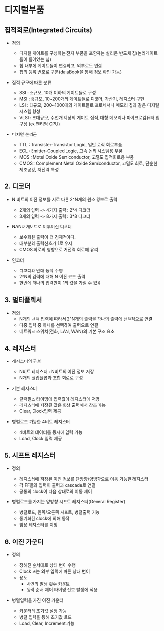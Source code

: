 # 디지털부품

## 집적회로(Integrated Circuits)

- 정의
    - 디지털 게이트를 구성하는 전자 부품을 포함하는 실리콘 반도체 칩(논리게이트들이 들어있는 칩)
    - 칩 내부에 게이트들이 연결되고, 외부로도 연결
    - 칩의 등록 번호로 구분(dataBook을 통해 정보 확인 가능)

- 집적 규모에 따른 분류
    - SSI : 소규모, 10개 이하의 게이트들로 구성
    - MSI : 중규모, 10~200개의 게이트들로 디코더, 가산기, 레지스터 구현
    - LSI : 대규모, 200~1000개의 게이트들로 프로세서나 메모리 칩과 같은 디지털 시스템 형성
    - VLSI : 초대규모, 수천개 이상의 게이트 집적, 대형 메모리나 마이크로컴퓨터 칩 구성 (ex 펜티엄 CPU)

- 디지털 논리군
    - TTL : Transister-Transistor Logic, 일반 로직 회로부품
    - ECL : Emitter-Coupled Logic, 고속 논리 시스템용 부품
    - MOS : Motel Oxide Semiconductor, 고밀도 집적회로용 부품
    - CMOS : Complement Metal Oxide Semiconductor, 고밀도 회로, 단순한 제조공정, 저전력 특성

## 2. 디코더

- N 비트의 이진 정보를 서로 다른 2^N개의 원소 정보로 출력
    - 2개의 입력 -> 4가지 출력 : 2*4 디코더
    - 3개의 입력 -> 8가지 출력 : 3*8 디코더

- NAND 게이트로 이루어진 디코더
    - 보수화된 출력이 더 경제적이다.
    - 대부분의 출력신호가 1로 유지
    - CMOS 회로의 영향으로 저전력 회로에 유리

- 인코더
    - 디코더와 반대 동작 수행
    - 2^N의 입력에 대해 N 이진 코드 출력
    - 한번에 하나의 입력만이 1의 값을 가질 수 있음

## 3. 멀티플렉서

- 정의
    - N개의 선택 입력에 따라서 2^N개의 출력을 하나의 출력에 선택적으로 연결
    - 다중 입력 중 하나를 선택하여 출력으로 연결
    - 네트워크 스위치(전화, LAN, WAN)의 기본 구조 요소

## 4. 레지스터

- 레지스터의 구성
    - N비트 레지스터 : N비트의 이진 정보 저장
    - N개의 플립플롭과 조합 회로로 구성

- 기본 레지스터
    - 클럭펄스 타이밍에 입력값이 레지스터에 저장
    - 레지스터에 저장된 값은 항상 출력에서 참조 가능
    - Clear, Clock입력 제공

- 병렬로드 가능한 4비트 레지스터
    - 4비트의 데이터를 동시에 입력 가능
    - Load, Clock 입력 제공

## 5. 시프트 레지스터

- 정의
    - 레지스터에 저장된 이진 정보를 단방향/양방향으로 이동 가능한 레지스터
    - 각 FF들의 입력이 출력과 cascade로 연결
    - 공통의 clock이 다음 상태로의 이동 제어

- 병렬로드를 가지는 양방향 시프트 레지스터(General Register)
    - 병렬로드, 왼쪽/오른쪽 시프트, 병렬출력 기능
    - 동기화된 clock에 의해 동작
    - 범용 레지스터를 지칭

## 6. 이진 카운터

- 정의
    - 정해진 순서대로 상태 변이 수행
    - Clock 또는 외부 입력에 따른 상태 변이
    - 용도
        - 사건의 발생 횟수 카운트
        - 동작 순서 제어 타이밍 신호 발생에 적용
    
- 병렬입력을 가진 이진 카운터
    - 카운터의 초기값 설정 가능
    - 병렬 입력을 통해 초기값 로드
    - Load, Clear, Increment 기능
    